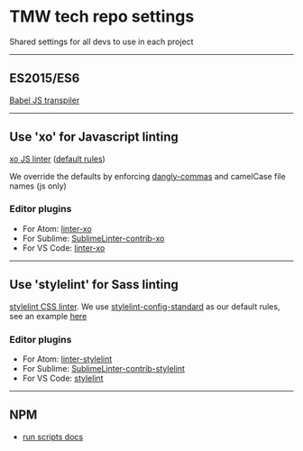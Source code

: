 # TMW tech repo settings
Shared settings for all devs to use in each project

---

## ES2015/ES6
[Babel JS transpiler](https://babeljs.io/)

---

## Use 'xo' for Javascript linting
[xo JS linter](https://github.com/sindresorhus/xo/) ([default rules](https://github.com/sindresorhus/xo/#default-code-style))

We override the defaults by enforcing [dangly-commas](http://eslint.org/docs/rules/comma-dangle) and camelCase file names (js only)

### Editor plugins
* For Atom: [linter-xo](https://atom.io/packages/linter-xo)
* For Sublime: [SublimeLinter-contrib-xo](https://packagecontrol.io/packages/SublimeLinter-contrib-xo)
* For VS Code: [linter-xo](https://marketplace.visualstudio.com/items?itemName=samverschueren.linter-xo)

---

## Use 'stylelint' for Sass linting
[stylelint CSS linter](http://stylelint.io/). We use [stylelint-config-standard](https://github.com/stylelint/stylelint-config-standard) as our default rules, see an example [here](https://github.com/stylelint/stylelint-config-standard#example)

### Editor plugins
* For Atom: [linter-stylelint](https://atom.io/packages/linter-stylelint)
* For Sublime: [SublimeLinter-contrib-stylelint](https://packagecontrol.io/packages/SublimeLinter-contrib-stylelint)
* For VS Code: [stylelint](https://marketplace.visualstudio.com/items?itemName=shinnn.stylelint)

---

## NPM
* [run scripts docs](https://docs.npmjs.com/misc/scripts)
